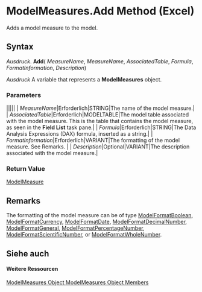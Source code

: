 
# ModelMeasures.Add Method (Excel)

Adds a model measure to the model.


## Syntax

 _Ausdruck_. **Add**( _MeasureName_,  _MeasureName_,  _AssociatedTable_,  _Formula_,  _FormatInformation_,  _Description_)

 _Ausdruck_ A variable that represents a **ModelMeasures** object.


### Parameters



|||||
| _MeasureName_|Erforderlich|STRING|The name of the model measure.|
| _AssociatedTable_|Erforderlich|MODELTABLE|The model table associated with the model measure. This is the table that contains the model measure, as seen in the  **Field List** task pane.|
| _Formula_|Erforderlich|STRING|The Data Analysis Expressions (DAX) formula, inserted as a string.|
| _FormatInformation_|Erforderlich|VARIANT|The formatting of the model measure. See Remarks. |
| _Description_|Optional|VARIANT|The description associated with the model measure.|

### Return Value

[ModelMeasure](0df4620a-e250-a68e-7000-6959cde08f3e.md)


## Remarks

The formatting of the model measure can be of type [ModelFormatBoolean](b6a43c30-1dd9-39e0-86dc-fd229bb51c87.md), [ModelFormatCurrency](acb863b6-c188-5ed3-afe4-5e1ab6bb20bf.md), [ModelFormatDate](fe0be1f5-bd51-11cf-f0ba-f7c1ff228ecd.md), [ModelFormatDecimalNumber](1080e484-4ec0-abdc-6322-5d83201c59fb.md), [ModelFormatGeneral](4fc68fb0-37aa-da83-f303-40ff96efb4a7.md), [ModelFormatPercentageNumber](1a7134a3-2645-e762-c2dd-1ca8ab8b6e73.md), [ModelFormatScientificNumber](0099a473-0848-05ad-abe5-b36b70d4a2da.md), or [ModelFormatWholeNumber](1a3d96ac-a2d7-cf26-5afa-6cfc8da846d5.md).


## Siehe auch


#### Weitere Ressourcen


[ModelMeasures Object ](b0edac9a-e10d-ec51-d9e7-6fa8a29dcda8.md)
[ModelMeasures Object Members](http://msdn.microsoft.com/library/10475bee-fae3-7248-b904-d3f58f478969%28Office.15%29.aspx)